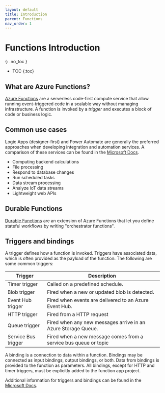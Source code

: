 ```yaml
---
layout: default
title: Introduction
parent: Functions
nav_order: 1
---
```


# Functions Introduction
{: .no_toc }

- TOC
{:toc}

## What are Azure Functions?

[Azure Functions](https://docs.microsoft.com/en-us/azure/azure-functions/)
are a serverless code-first compute service that allow running 
event-triggered code in a scalable way without managing infrastructure. A 
function is invoked by a *trigger* and executes a block of code or 
business logic.

## Common use cases

Logic Apps (designer-first) and Power Automate are generally the 
preferred approaches when developing integration and automation services. 
A comparison of these services can be found in the 
[Microsoft Docs](https://docs.microsoft.com/en-us/azure/azure-functions/functions-compare-logic-apps-ms-flow-webjobs?toc=%2Fazure%2Fazure-functions%2Fdurable%2Ftoc.json).

- Computing backend calculations
- File processing
- Respond to database changes
- Run scheduled tasks
- Data stream processing
- Analyze IoT data streams
- Lightweight web APIs

## Durable Functions

[Durable Functions](https://docs.microsoft.com/en-us/azure/azure-functions/durable/durable-functions-overview?tabs=csharp)
are an extension of Azure Functions that let you define stateful workflows by 
writing "orchestrator functions".

## Triggers and bindings

A trigger defines how a function is invoked. Triggers have associated data,
which is often provided as the payload of the function.  The following 
are some common triggers:

| Trigger               | Description   | 
| --------------------- | ------------- | 
| Timer trigger         | Called on a predefined schedule. |
| Blob trigger          | Fired when a new or updated blob is detected. |
| Event Hub trigger     | Fired when events are delivered to an Azure Event Hub. |
| HTTP trigger          | Fired from a HTTP request | 
| Queue trigger         | Fired when any new messages arrive in an Azure Storage Queue. | 
| Service Bus trigger   | Fired when a new message comes from a service bus queue or topic | 

A binding is a connection to data within a function. Bindings may be connected 
as input bindings, output bindings, or both. Data from bindings is provided 
to the function as parameters. All bindings, except for HTTP and timer triggers, 
must be explicitly added to the function app project.

Additional information for triggers and bindings can be found in the 
[Microsoft Docs](https://docs.microsoft.com/en-us/azure/azure-functions/functions-triggers-bindings?tabs=csharp).